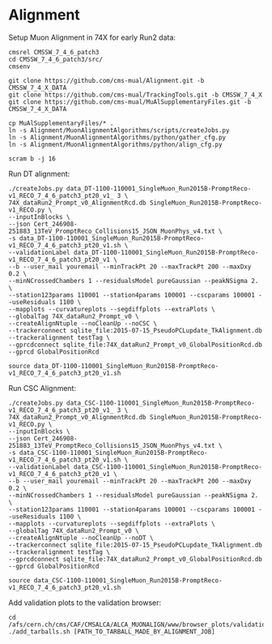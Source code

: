 # Alignment

Setup Muon Alignment in 74X for early Run2 data:

    cmsrel CMSSW_7_4_6_patch3
    cd CMSSW_7_4_6_patch3/src/
    cmsenv
    
    git clone https://github.com/cms-mual/Alignment.git -b CMSSW_7_4_X_DATA
    git clone https://github.com/cms-mual/TrackingTools.git -b CMSSW_7_4_X
    git clone https://github.com/cms-mual/MuAlSupplementaryFiles.git -b CMSSW_7_4_X_DATA
    
    cp MuAlSupplementaryFiles/* .
    ln -s Alignment/MuonAlignmentAlgorithms/scripts/createJobs.py
    ln -s Alignment/MuonAlignmentAlgorithms/python/gather_cfg.py
    ln -s Alignment/MuonAlignmentAlgorithms/python/align_cfg.py
    
    scram b -j 16

Run DT alignment:

    ./createJobs.py data_DT-1100-110001_SingleMuon_Run2015B-PromptReco-v1_RECO_7_4_6_patch3_pt20_v1_ 3 \
    74X_dataRun2_Prompt_v0_AlignmentRcd.db SingleMuon_Run2015B-PromptReco-v1_RECO.py \
    --inputInBlocks \
    --json Cert_246908-251883_13TeV_PromptReco_Collisions15_JSON_MuonPhys_v4.txt \
    -s data_DT-1100-110001_SingleMuon_Run2015B-PromptReco-v1_RECO_7_4_6_patch3_pt20_v1.sh \
    --validationLabel data_DT-1100-110001_SingleMuon_Run2015B-PromptReco-v1_RECO_7_4_6_patch3_pt20_v1 \
    --b --user_mail youremail --minTrackPt 20 --maxTrackPt 200 --maxDxy 0.2 \
    --minNCrossedChambers 1 --residualsModel pureGaussian --peakNSigma 2. \
    --station123params 110001 --station4params 100001 --cscparams 100001 --useResiduals 1100 \
    --mapplots --curvatureplots --segdiffplots --extraPlots \
    --globalTag 74X_dataRun2_Prompt_v0 \
    --createAlignNtuple --noCleanUp --noCSC \
    --trackerconnect sqlite_file:2015-07-15_PseudoPCLupdate_TkAlignment.db --trackeralignment testTag \
    --gprcdconnect sqlite_file:74X_dataRun2_Prompt_v0_GlobalPositionRcd.db --gprcd GlobalPositionRcd
    
    source data_DT-1100-110001_SingleMuon_Run2015B-PromptReco-v1_RECO_7_4_6_patch3_pt20_v1.sh

Run CSC Alignment:

    ./createJobs.py data_CSC-1100-110001_SingleMuon_Run2015B-PromptReco-v1_RECO_7_4_6_patch3_pt20_v1_ 3 \
    74X_dataRun2_Prompt_v0_AlignmentRcd.db SingleMuon_Run2015B-PromptReco-v1_RECO.py \
    --inputInBlocks \
    --json Cert_246908-251883_13TeV_PromptReco_Collisions15_JSON_MuonPhys_v4.txt \
    -s data_CSC-1100-110001_SingleMuon_Run2015B-PromptReco-v1_RECO_7_4_6_patch3_pt20_v1.sh \
    --validationLabel data_CSC-1100-110001_SingleMuon_Run2015B-PromptReco-v1_RECO_7_4_6_patch3_pt20_v1 \
    --b --user_mail youremail --minTrackPt 20 --maxTrackPt 200 --maxDxy 0.2 \
    --minNCrossedChambers 1 --residualsModel pureGaussian --peakNSigma 2. \
    --station123params 110001 --station4params 100001 --cscparams 100001 --useResiduals 1100 \
    --mapplots --curvatureplots --segdiffplots --extraPlots \
    --globalTag 74X_dataRun2_Prompt_v0 \
    --createAlignNtuple --noCleanUp --noDT \
    --trackerconnect sqlite_file:2015-07-15_PseudoPCLupdate_TkAlignment.db --trackeralignment testTag \
    --gprcdconnect sqlite_file:74X_dataRun2_Prompt_v0_GlobalPositionRcd.db --gprcd GlobalPositionRcd
    
    source data_CSC-1100-110001_SingleMuon_Run2015B-PromptReco-v1_RECO_7_4_6_patch3_pt20_v1.sh

Add validation plots to the validation browser:

    cd /afs/cern.ch/cms/CAF/CMSALCA/ALCA_MUONALIGN/www/browser_plots/validation
    ./add_tarballs.sh [PATH_TO_TARBALL_MADE_BY_ALIGNMENT_JOB]
